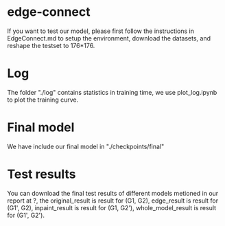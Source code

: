 # edge-connect
If you want to test our model, please first follow the instructions in EdgeConnect.md to setup the environment, download the datasets, and reshape the testset to 176*176.

# Log
The folder "./log" contains statistics in training time, we use plot_log.ipynb to plot the training curve.

# Final model
We have include our final model in "./checkpoints/final"

# Test results
You can download the final test results of different models metioned in our report at ?, the original_result is result for (G1, G2), edge_result is result for (G1', G2), inpaint_result is result for (G1, G2'), whole_model_result is result for (G1', G2').
